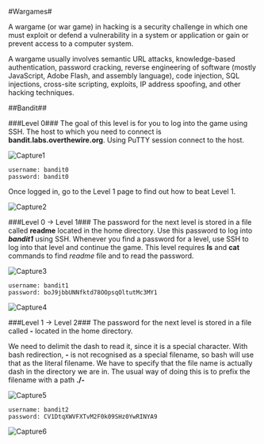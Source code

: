 #Wargames#

A wargame (or war game) in hacking is a security challenge in which one must exploit or defend a vulnerability in a system or application or gain or prevent access to a computer system.

A wargame usually involves semantic URL attacks, knowledge-based authentication, password cracking, reverse engineering of software (mostly JavaScript, Adobe Flash, and assembly language), code injection, SQL injections, cross-site scripting, exploits, IP address spoofing, and other hacking techniques.

##Bandit##

###Level 0###
The goal of this level is for you to log into the game using SSH. The host to which you need to connect is **bandit.labs.overthewire.org**.  Using PuTTY session connect to the host.

![Capture1](https://lh6.googleusercontent.com/6M-WAOXl80RTo7HOQkanUyK4zFjfmfj3EVI2lkJXjScnsL-DNaVTcYBJ0-12QsL2HjAxry-Nz4LVzZEEFL6-7jBwcgeFMseWKyF7=w1342-h547)

	username: bandit0
	password: bandit0 

Once logged in, go to the Level 1 page to find out how to beat Level 1.

![Capture2](https://lh6.googleusercontent.com/8wFEucFYs6YQXRhJCH1Liv_Udy1Xbnx5UYHvwIUvj6ILdXE-x33kCbmKy6bnElWPnTuvvjbuCP6OQPA=w1342-h547)


###Level 0 -> Level 1###
The password for the next level is stored in a file called **readme** located in the home directory. Use this password to log into ***bandit1*** using SSH. Whenever you find a password for a level, use SSH to log into that level and continue the game. This level requires **ls** and **cat** commands to find *readme* file and to read the password.

![Capture3](https://lh3.googleusercontent.com/f21mknSEmevvJJxkfsNyBvquxwr8j8quDuLeS_sq9DTkC5s6BBDmzv8U4dYJT8f9JgV5BnwavtzUMQg=w1342-h547)

	username: bandit1
	password: boJ9jbbUNNfktd78OOpsqOltutMc3MY1

![Capture4](https://lh5.googleusercontent.com/CA4CUBjT6uKTjaZHztX6ySos9dc-jkimctOwsJEMOSWNHJOIaJ43mCJqBo8GFFpW3aKgfqQ0Dhk1t40=w1342-h547)


###Level 1 -> Level 2###
The password for the next level is stored in a file called **-** located in the home directory. 

We need to delimit the dash to read it, since it is a special character. With bash redirection, **-** is not recognised as a special filename, so bash will use that as the literal filename.  We have to specify that the file name is actually dash in the directory we are in. The usual way of doing this is to prefix the filename with a path **./-**

![Capture5](https://lh3.googleusercontent.com/mZ1FbU_qkbhm68RDC3papdMVVwZzGRtIzWOqUTdcOSCSy_WyCow8GxkVGOyTK-WiXCLTrfIQPoMn-98=w1342-h547)

	username: bandit2
	password: CV1DtqXWVFXTvM2F0k09SHz0YwRINYA9

![Capture6]()


